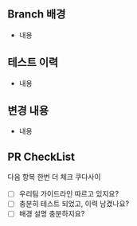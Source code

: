 ## Branch 배경
- 내용

## 테스트 이력
- 내용

## 변경 내용
- 내용

## PR CheckList
다음 항복 한번 더 체크 쿠다사이

- [ ] 우리팀 가이드라인 따르고 있지요?
- [ ] 충분히 테스트 되었고, 이력 남겼나요?
- [ ] 배경 설명 충분하지요?
